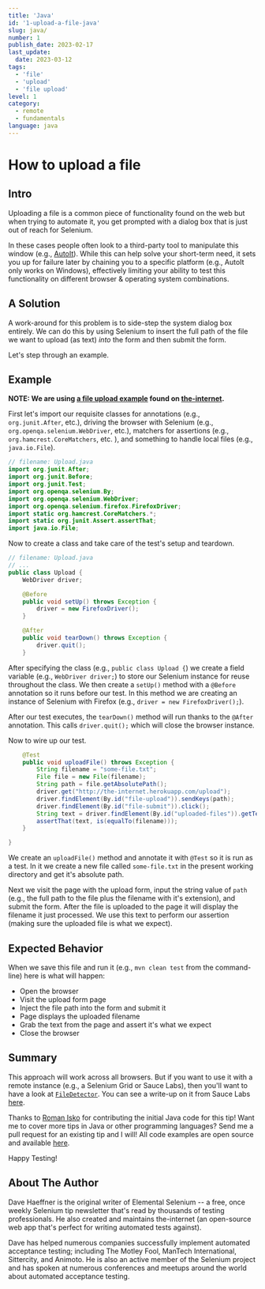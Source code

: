 ```yaml
---
title: 'Java'
id: '1-upload-a-file-java'
slug: java/
number: 1
publish_date: 2023-02-17
last_update:
  date: 2023-03-12
tags:
  - 'file'
  - 'upload'
  - 'file upload'
level: 1
category: 
  - remote
  - fundamentals
language: java
---
```


# How to upload a file


## Intro

Uploading a file is a common piece of functionality found on the web but when trying to automate it, you get prompted with a dialog box that is just out of reach for Selenium.

In these cases people often look to a third-party tool to manipulate this window (e.g., [AutoIt](http://www.toolsqa.com/selenium-webdriver/autoit-selenium-webdriver/)). While this can help solve your short-term need, it sets you up for failure later by chaining you to a specific platform (e.g., AutoIt only works on Windows), effectively limiting your ability to test this functionality on different browser & operating system combinations.



## A Solution

A work-around for this problem is to side-step the system dialog box entirely. We can do this by using Selenium to insert the full path of the file we want to upload (as text) _into_ the form and then submit the form.

Let's step through an example.

## Example

__NOTE: We are using [a file upload example](http://the-internet.herokuapp.com/upload) found on [the-internet](https://github.com/tourdedave/the-internet).__

First let's import our requisite classes for annotations (e.g., `org.junit.After`, etc.), driving the browser with Selenium (e.g., `org.openqa.selenium.WebDriver`, etc.), matchers for assertions (e.g., `org.hamcrest.CoreMatchers`, etc. ), and something to handle local files (e.g., `java.io.File`).

```java
// filename: Upload.java
import org.junit.After;
import org.junit.Before;
import org.junit.Test;
import org.openqa.selenium.By;
import org.openqa.selenium.WebDriver;
import org.openqa.selenium.firefox.FirefoxDriver;
import static org.hamcrest.CoreMatchers.*;
import static org.junit.Assert.assertThat;
import java.io.File;
```

Now to create a class and take care of the test's setup and teardown.

```java
// filename: Upload.java
// ...
public class Upload {
    WebDriver driver;

    @Before
    public void setUp() throws Exception {
        driver = new FirefoxDriver();
    }

    @After
    public void tearDown() throws Exception {
        driver.quit();
    }
```

After specifying the class (e.g., `public class Upload {`) we create a field variable (e.g., `WebDriver driver;`) to store our Selenium instance for reuse throughout the class. We then create a `setUp()` method with a `@Before` annotation so it runs before our test. In this method we are creating an instance of Selenium with Firefox (e.g., `driver = new FirefoxDriver();`).

After our test executes, the `tearDown()` method will run thanks to the `@After` annotation. This calls `driver.quit();` which will close the browser instance.

Now to wire up our test.

```java
    @Test
    public void uploadFile() throws Exception {
        String filename = "some-file.txt";
        File file = new File(filename);
        String path = file.getAbsolutePath();
        driver.get("http://the-internet.herokuapp.com/upload");
        driver.findElement(By.id("file-upload")).sendKeys(path);
        driver.findElement(By.id("file-submit")).click();
        String text = driver.findElement(By.id("uploaded-files")).getText();
        assertThat(text, is(equalTo(filename)));
    }

}
```

We create an `uploadFile()` method and annotate it with `@Test` so it is run as a test. In it we create a new file called `some-file.txt` in the present working directory and get it's absolute path.

Next we visit the page with the upload form, input the string value of `path` (e.g., the full path to the file plus the filename with it's extension), and submit the form. After the file is uploaded to the page it will display the filename it just processed. We use this text to perform our assertion (making sure the uploaded file is what we expect).

## Expected Behavior

When we save this file and run it (e.g., `mvn clean test` from the command-line) here is what will happen:

+ Open the browser
+ Visit the upload form page
+ Inject the file path into the form and submit it
+ Page displays the uploaded filename
+ Grab the text from the page and assert it's what we expect
+ Close the browser
## Summary

This approach will work across all browsers. But if you want to use it with a remote instance (e.g., a Selenium Grid or Sauce Labs), then you'll want to have a look at [`FileDetector`](https://github.com/SeleniumHQ/selenium/blob/ab1e647d0fc8fc39e6b00ae94321ab228b6728f2/java/client/src/org/openqa/selenium/remote/FileDetector.java). You can see a write-up on it from Sauce Labs [here](https://saucelabs.com/resources/articles/selenium-file-upload).

Thanks to [Roman Isko](https://github.com/RomanIsko) for contributing the initial Java code for this tip! Want me to cover more tips in Java or other programming languages? Send me a pull request for an existing tip and I will! All code examples are open source and available [here](http://github.com/tourdedave/elemental-selenium-tips).

Happy Testing!

## About The Author
Dave Haeffner is the original writer of Elemental Selenium -- a free, once weekly Selenium tip newsletter that's read by thousands of testing professionals. He also created and maintains the-internet (an open-source web app that's perfect for writing automated tests against).

Dave has helped numerous companies successfully implement automated acceptance testing; including The Motley Fool, ManTech International, Sittercity, and Animoto. He is also an active member of the Selenium project and has spoken at numerous conferences and meetups around the world about automated acceptance testing.
